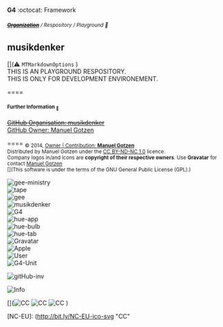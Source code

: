__G4__ :octocat: Framework
###### <sub>**~~[Organization](http://github.com/musikdenker)~~** / Respository / Playground 👾  </sub>
## musikdenker  
 
  [](⚠️ `MTMarkdownOptions` )  
THIS IS AN PLAYGROUND RESPOSITORY.  
THIS IS ONLY FOR DEVELOPMENT ENVIRONEMENT.  

====
#### __<sub>Further Information <sub>🔗</sub></sub>__
 
~~[GitHub Organisation: musikdenker](http://github.com/musikdenker)~~  
[GitHub Owner: Manuel Gotzen](http://github.com/ManuelGotzen/?tab=repositories)
  

==== 
<sub>
&copy; 2014, [Owner | Contribution: __Manuel Gotzen__][gitHub]  
Distributed by Manuel Gotzen under the [CC BY-ND-NC 1.0](http://creativecommons.org/licenses/by-nc-nd/3.0/de/) licence.   
Company logos in/and icons are __copyright of their respective owners__. Use __Gravatar__ for contact [Manuel Gotzen](http://bit.ly/en-G4UI)  
[](This software is under the terms of the GNU General Public License (GPL).) 
</sub>

![gee-ministry](http://0.gravatar.com/userimage/71444084/94f0499a845c2ec0b4afd07833f67b34?s=20)  
![tape](http://1.gravatar.com/userimage/71444084/a9e5f9101efa2071f3de85799ff002e4?s=20)  
![gee](http://0.gravatar.com/userimage/71444084/93f4372052513ed9b9796f39acce68f8?s=20)  
![musikdenker](http://0.gravatar.com/userimage/71444084/ae1c0620742ab122c99b24b15d661dab?=16)  
![G4](http://2.gravatar.com/avatar/9fabd574dab849b9e9401bb2a79d31e8?s=32)  
![hue-app](http://2.gravatar.com/userimage/71444084/930b9339015fa13422f0ca1901d5adf7?s=20)  
![hue-bulb](http://2.gravatar.com/userimage/71444084/32e0a5664f048a4a79e63053231e98b5?s=20)  
![hue-tab](http://2.gravatar.com/userimage/71444084/9778533bc758ff5c609d75145e460eea?s=20)  
![Gravatar](http://www.gravatar.com/avatar/00000000000000000000000000000000?s=16)  
![Apple](http://2.gravatar.com/userimage/71444084/7fbcec9cb45281f8ebb48266428dfe59?s=20)  
![User](http://2.gravatar.com/userimage/71444084/ee94bfd20615c0c77b4ac32935d160e2?s=20)  
![G4-Unit](http://1.gravatar.com/userimage/71444084/8c14c7fb653fc75c3306b298effe2a2c?s=20)  


![gitHub-inv](http://1.gravatar.com/userimage/71444084/dd5d15ce5483f39550c7f679d7c2556e?s=20)  

![Info](http://2.gravatar.com/userimage/71444084/3117fa9b13b048cf353a20826a561630c?s=20)  



[](![CC][CC]  ![CC][BY]  ![CC][NC]  [](![CC][NC-EU]))

[CC]: http://bit.ly/CC-ico-svg "CC"
[BY]: http://bit.ly/BY-ico-svg "CC"
[NC]: http://bit.ly/NC-ico-svg "CC"
[NC-EU]: (http://bit.ly/NC-EU-ico-svg "CC"

[gitHub]: http://bit.ly/gitHub-musikdenker  "Organization"
[gitHub]: http://bit.ly/gitHub-gee  "Owner"


[gitHub]: http://musikdenker.github.io  "Playground"  
